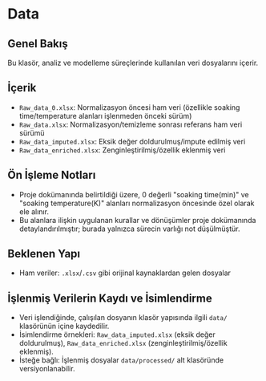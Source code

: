 Data
====

Genel Bakış
-----------
Bu klasör, analiz ve modelleme süreçlerinde kullanılan veri dosyalarını içerir.

İçerik
------
- `Raw_data_0.xlsx`: Normalizasyon öncesi ham veri (özellikle soaking time/temperature alanları işlenmeden önceki sürüm)
- `Raw_data.xlsx`: Normalizasyon/temizleme sonrası referans ham veri sürümü
- `Raw_data_imputed.xlsx`: Eksik değer doldurulmuş/impute edilmiş veri
- `Raw_data_enriched.xlsx`: Zenginleştirilmiş/özellik eklenmiş veri

Ön İşleme Notları
------------------
- Proje dokümanında belirtildiği üzere, 0 değerli "soaking time(min)" ve "soaking temperature(K)" alanları normalizasyon öncesinde özel olarak ele alınır.
- Bu alanlara ilişkin uygulanan kurallar ve dönüşümler proje dokümanında detaylandırılmıştır; burada yalnızca sürecin varlığı not düşülmüştür.

Beklenen Yapı
-------------
- Ham veriler: `.xlsx`/`.csv` gibi orijinal kaynaklardan gelen dosyalar

İşlenmiş Verilerin Kaydı ve İsimlendirme
----------------------------------------
- Veri işlendiğinde, çalışılan dosyanın klasör yapısında ilgili `data/` klasörünün içine kaydedilir.
- İsimlendirme örnekleri: `Raw_data_imputed.xlsx` (eksik değer doldurulmuş), `Raw_data_enriched.xlsx` (zenginleştirilmiş/özellik eklenmiş).
 - İsteğe bağlı: İşlenmiş dosyalar `data/processed/` alt klasöründe versiyonlanabilir.


